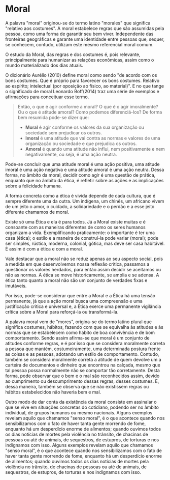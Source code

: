 # Moral

A palavra "moral" originou-se do termo latino "morales" que significa "relativo aos costumes". A moral estabelece regras que são assumidas pela pessoa, como uma forma de garantir seu bem viver. Independente das fronteiras geográficas e garante uma identidade entre pessoas que, sequer, se conhecem, contudo, utilizam este mesmo referencial moral comum.

O estudo da Moral, das regras e dos costumes é, pois relevante, principalmente para humanizar as relações econômicas, assim como o mundo materializado dos dias atuais.

O dicionário Aurélio (2010) define moral como sendo "de acordo com os bons costumes. Que é próprio para favorecer os bons costumes. Relativo ao espírito; intelectual (por oposição ao físico, ao material)". E no que tange o significado de moral Leonardo Boff(2014) traz uma série de exemplos e afirmações para conceituar esse termo.

> Então, o que é agir conforme a moral? O que é o agir imoralmente? Ou o que é atitude amoral? Como podemos diferenciá-los? De forma bem resumida pode-se dizer que:
>
>- **Moral** é agir conforme os valores da sua organização ou sociedade sem prejudicar os outros.
>- **Imoral** é uma atitude que vai contra as normas e valores de uma organização ou sociedade e que prejudica os outros.
>- **Amoral** é quando uma atitude não influi, nem positivamente e nem negativamente, ou seja, é uma ação neutra.

Pode-se concluir que uma atitude moral é uma ação positiva, uma atitude imoral é uma ação negativa e uma atitude amoral é uma ação neutra. Dessa forma, no âmbito da moral, decidir como agir é uma questão de prática, enquanto que no âmbito da ética, é refletir sobre as ações e as implicações sobre a felicidade humana.

A forma concreta como a ética é vivida depende de cada cultura, que é sempre diferente uma da outra. Um indígena, um chinês, um africano vivem de um jeito o amor, o cuidado, a solidariedade e o perdão e a esse jeito diferente chamamos de moral.

Existe só uma Ética e ela é para todos. Já a Moral existe muitas e é consoante com as maneiras diferentes de como os seres humanos organizam a vida. Exemplificando praticamente: o importante é ter uma casa (ética); o estilo e a maneira de construí-la pode variar (moral); pode ser simples, rústica, moderna, colonial, gótica, mas deve ser casa habitável. É assim é com a ética e com a moral.

Vale destacar que a moral não se reduz apenas ao seu aspecto social, pois a medida em que desenvolvemos nossa reflexão crítica, passamos a questionar os valores herdados, para então assim decidir se aceitamos ou não as normas. A ética se move historicamente, se amplia e se adensa. A ética tanto quanto a moral não são um conjunto de verdades fixas e imutáveis.

Por isso, pode-se considerar que entre a Moral e a Ética há uma tensão permanente, já que a ação moral busca uma compreensão e uma justificação crítica e universal e, a Ética exerce uma permanente vigilância crítica sobre a Moral para reforçá-la ou transformá-la.

A palavra moral vem de "mores", origina-se do termo latino plural que significa costumes, hábitos, fazendo com que se equivalha às atitudes e às normas que se estabelecem como hábito de boa convivência e de bom comportamento. Sendo assim afirma-se que moral é um conjunto de atitudes conforme regras, e é por isso que se considera moralmente correta a pessoa que mantém, costumeiramente, uma determinada postura frente as coisas e as pessoas, adotando um estilo de comportamento. Contudo, também se considera moralmente correta a atitude de quem devolve um a carteira de documentos e dinheiro que encontrou na calçada, mesmo que tal pessoa possa normalmente não se comportar tão corretamente. Desta forma, pode observar que o bem e o mal são reconhecidos assim, devido ao cumprimento ou descumprimento dessas regras, desses costumes. E, dessa maneira, também se observa que se não existissem regras ou hábitos estabelecidos não haveria bem e mal.

Outro modo de dar conta da existência da moral consiste em assinalar o que se vive em situações concretas do cotidiano, podendo ser no âmbito individual, de grupos humanos ou mesmo nacionais. Alguns exemplos revelam aquilo que chamamos "senso moral", é o que acontece quando nos sensibilizamos com o fato de haver tanta gente morrendo de fome, enquanto há um desperdício enorme de alimentos; quando ouvimos todos os dias notícias de mortes pela violência no trânsito, de chacinas de pessoas ou até de animais, de sequestros, de estupros, de torturas e nos indignamos com isso. Alguns exemplos revelam aquilo que chamamos "senso moral", é o que acontece quando nos sensibilizamos com o fato de haver tanta gente morrendo de fome, enquanto há um desperdício enorme de alimentos; quando ouvimos todos os dias notícias de mortes pela violência no trânsito, de chacinas de pessoas ou até de animais, de sequestros, de estupros, de torturas e nos indignamos com isso.